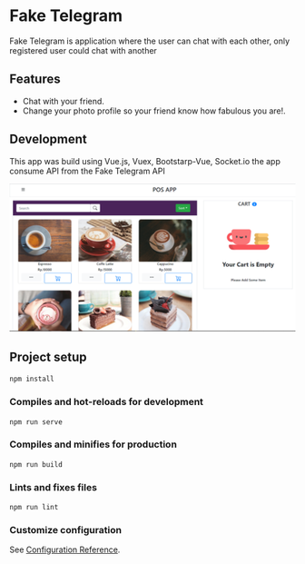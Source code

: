 # Fake Telegram
Fake Telegram is application where the user can chat with each other, only registered user could chat with another

## Features
- Chat with your friend.
- Change your photo profile so your friend know how fabulous you are!.

## Development
This app was build using Vue.js, Vuex, Bootstarp-Vue, Socket.io the app consume API from the Fake Telegram API

![image](https://github.com/syamsanur/POS_APP_AWS/blob/master/src/assets/posapp2.png)

## Project setup
```
npm install
```

### Compiles and hot-reloads for development
```
npm run serve
```

### Compiles and minifies for production
```
npm run build
```

### Lints and fixes files
```
npm run lint
```

### Customize configuration
See [Configuration Reference](https://cli.vuejs.org/config/).
